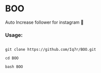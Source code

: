 # BOO
Auto Increase follower for instagram 💛
### Usage:

```

git clone https://github.com/Iq7r/BOO.git

cd BOO

bash BOO

```
